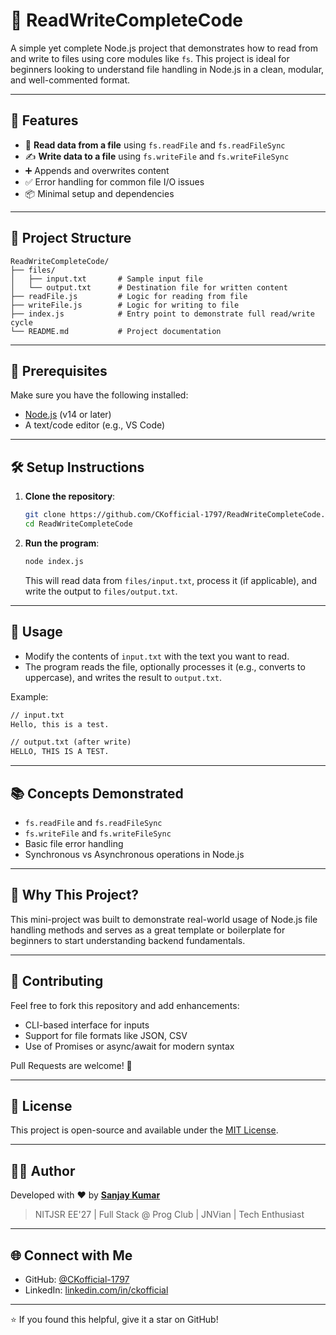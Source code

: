 # 📁 ReadWriteCompleteCode

A simple yet complete Node.js project that demonstrates how to read from and write to files using core modules like `fs`. This project is ideal for beginners looking to understand file handling in Node.js in a clean, modular, and well-commented format.

---

## 🚀 Features

- 🔄 **Read data from a file** using `fs.readFile` and `fs.readFileSync`
- ✍️ **Write data to a file** using `fs.writeFile` and `fs.writeFileSync`
- ➕ Appends and overwrites content
- ✅ Error handling for common file I/O issues
- 📦 Minimal setup and dependencies

---

## 📂 Project Structure

```
ReadWriteCompleteCode/
├── files/
│   ├── input.txt       # Sample input file
│   └── output.txt      # Destination file for written content
├── readFile.js         # Logic for reading from file
├── writeFile.js        # Logic for writing to file
├── index.js            # Entry point to demonstrate full read/write cycle
└── README.md           # Project documentation
```

---

## 📌 Prerequisites

Make sure you have the following installed:

- [Node.js](https://nodejs.org/) (v14 or later)
- A text/code editor (e.g., VS Code)

---

## 🛠️ Setup Instructions

1. **Clone the repository**:

   ```bash
   git clone https://github.com/CKofficial-1797/ReadWriteCompleteCode.git
   cd ReadWriteCompleteCode
   ```

2. **Run the program**:

   ```bash
   node index.js
   ```

   This will read data from `files/input.txt`, process it (if applicable), and write the output to `files/output.txt`.

---

## 📘 Usage

- Modify the contents of `input.txt` with the text you want to read.
- The program reads the file, optionally processes it (e.g., converts to uppercase), and writes the result to `output.txt`.

Example:

```txt
// input.txt
Hello, this is a test.

// output.txt (after write)
HELLO, THIS IS A TEST.
```

---

## 📚 Concepts Demonstrated

- `fs.readFile` and `fs.readFileSync`
- `fs.writeFile` and `fs.writeFileSync`
- Basic file error handling
- Synchronous vs Asynchronous operations in Node.js

---

## 🧠 Why This Project?

This mini-project was built to demonstrate real-world usage of Node.js file handling methods and serves as a great template or boilerplate for beginners to start understanding backend fundamentals.

---

## 🤝 Contributing

Feel free to fork this repository and add enhancements:
- CLI-based interface for inputs
- Support for file formats like JSON, CSV
- Use of Promises or async/await for modern syntax

Pull Requests are welcome! 🙌

---

## 📜 License

This project is open-source and available under the [MIT License](LICENSE).

---

## 🙋‍♂️ Author

Developed with ❤️ by **[Sanjay Kumar](https://github.com/CKofficial-1797)**  
> NITJSR EE'27 | Full Stack @ Prog Club | JNVian | Tech Enthusiast

---

## 🌐 Connect with Me

- GitHub: [@CKofficial-1797](https://github.com/CKofficial-1797)
- LinkedIn: [linkedin.com/in/ckofficial](https://www.linkedin.com/in/ckofficial)

---

⭐ If you found this helpful, give it a star on GitHub!
